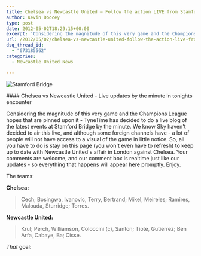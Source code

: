 ```yaml
---
title: Chelsea vs Newcastle United – Follow the action LIVE from Stamford Bridge
author: Kevin Doocey
type: post
date: 2012-05-02T18:29:15+00:00
excerpt: 'Considering the magnitude of this very game and the Champions League hopes that are pinned upon it - TyneTime has decided to do a live blog of the latest events at Stamford Bridge..'
url: /2012/05/02/chelsea-vs-newcastle-united-follow-the-action-live-from-stamford-bridge/
dsq_thread_id:
  - "673185562"
categories:
  - Newcastle United News

---
```

![Stamford Bridge](http://www.tynetime.com/wp-content/uploads/2012/05/Stamford-Bridge-Chelsea.jpg "Stamford-Bridge-Chelsea")

#### Chelsea vs Newcastle United - Live updates by the minute in tonights encounter

Considering the magnitude of this very game and the Champions League hopes that are pinned upon it - TyneTime has decided to do a live blog of the latest events at Stamford Bridge by the minute. We know Sky haven't decided to air this live, and although some foreign channels have - a lot of people will not have access to a visual of the game in little notice. So, all you have to do is stay on this page (you won't even have to refresh) to keep up to date with Newcastle United's affair  in London against Chelsea. Your comments are welcome, and our comment box is realtime just like our updates - so everything that happens will appear here promptly. Enjoy.

The teams:

**Chelsea:**

> Cech; Bosingwa, Ivanovic, Terry, Bertrand; Mikel, Meireles; Ramires, Malouda, Sturridge; Torres.

**Newcastle United:**

> Krul; Perch, Williamson, Coloccini (c), Santon; Tiote, Gutierrez; Ben Arfa, Cabaye, Ba; Cisse.

_That_ goal:
